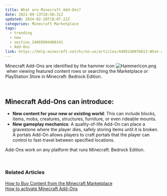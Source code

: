 ```yaml
---
title: What are Minecraft Add-Ons?
date: 2021-09-13T18:58:31Z
updated: 2024-02-20T18:07:22Z
categories: Minecraft Marketplace
tags:
  - trending
  - new
  - section_24069904400141
  - Add-Ons
link: https://help.minecraft.net/hc/en-us/articles/4409140076813-What-are-Minecraft-Add-Ons
---
```


Minecraft Add-Ons are identified by the hammer icon ![HammerIcon.png](https://minecrafthelp.zendesk.com/hc/article_attachments/24129485188877) when viewing featured content rows or searching the Marketplace or PlayStation Store in Minecraft: Bedrock Edition. 

 

## Minecraft Add-Ons can introduce:

- **New content for your new or existing world**: This can include blocks, items, mobs, creatures, structures, furniture, or even rideable mounts.
- **New gameplay mechanics**: A quality-of-life Add-On can place a gravestone where the player dies, safely storing items until it is broken. A portals Add-On allows players to craft portals that the player can control to fast-travel between specified locations.

  
Add-Ons work on any platform that runs Minecraft: Bedrock Edition.

 

### Related Articles

[How to Buy Content from the Minecraft Marketplace](https://minecrafthelp.zendesk.com/hc/en-us/articles/24069202046349)  
[How to activate Minecraft Add-Ons](./How-to-activate-Minecraft-Add-Ons.md)
